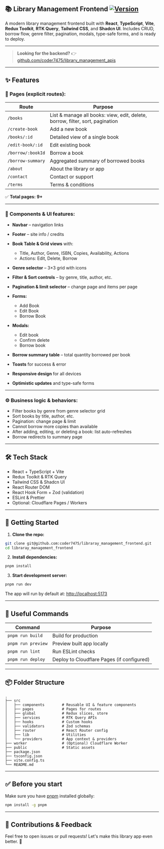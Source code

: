 ## 📚 Library Management Frontend [![Version](https://img.shields.io/badge/version-v1.1.0-blue)](https://github.com/coder7475/libraray_management_frontend/releases/tag/v1.1.0)

A modern library management frontend built with **React**, **TypeScript**, **Vite**, **Redux Toolkit**, **RTK Query**, **Tailwind CSS**, and **Shadcn UI**.
Includes CRUD, borrow flow, genre filter, pagination, modals, type-safe forms, and is ready to deploy.

---

> **Looking for the backend?**
> 👉 [github.com/coder7475/library_management_apis](https://github.com/coder7475/library_management_apis)

---

## ✨ Features

### 📄 **Pages (explicit routes):**

| Route             | Purpose                                                                       |
| ----------------- | ----------------------------------------------------------------------------- |
| `/books`          | List & manage all books: view, edit, delete, borrow, filter, sort, pagination |
| `/create-book`    | Add a new book                                                                |
| `/books/:id`      | Detailed view of a single book                                                |
| `/edit-book/:id`  | Edit existing book                                                            |
| `/borrow/:bookId` | Borrow a book                                                                 |
| `/borrow-summary` | Aggregated summary of borrowed books                                          |
| `/about`          | About the library or app                                                      |
| `/contact`        | Contact or support                                                            |
| `/terms`          | Terms & conditions                                                            |

✅ **Total pages:** **9+**

---

### 🧩 **Components & UI features:**

- **Navbar** – navigation links
- **Footer** – site info / credits
- **Book Table & Grid views** with:

  - Title, Author, Genre, ISBN, Copies, Availability, Actions
  - Actions: Edit, Delete, Borrow

- **Genre selector** – 3×3 grid with icons
- **Filter & Sort controls** – by genre, title, author, etc.
- **Pagination & limit selector** – change page and items per page
- **Forms:**

  - Add Book
  - Edit Book
  - Borrow Book

- **Modals:**

  - Edit book
  - Confirm delete
  - Borrow book

- **Borrow summary table** – total quantity borrowed per book
- **Toasts** for success & error
- **Responsive design** for all devices
- **Optimistic updates** and type-safe forms

---

### ⚙ **Business logic & behaviors:**

- Filter books by genre from genre selector grid
- Sort books by title, author, etc.
- Pagination: change page & limit
- Cannot borrow more copies than available
- After adding, editing, or deleting a book: list auto-refreshes
- Borrow redirects to summary page

---

## 🛠 **Tech Stack**

- React + TypeScript + Vite
- Redux Toolkit & RTK Query
- Tailwind CSS & Shadcn UI
- React Router DOM
- React Hook Form + Zod (validation)
- ESLint & Prettier
- Optional: Cloudflare Pages / Workers

---

## 🚀 **Getting Started**

1. **Clone the repo:**

```bash
git clone git@github.com:coder7475/libraray_management_frontend.git
cd libraray_management_frontend
```

2. **Install dependencies:**

```bash
pnpm install
```

3. **Start development server:**

```bash
pnpm run dev
```

The app will run by default at: [http://localhost:5173](http://localhost:5173)

---

## 🧰 **Useful Commands**

| Command            | Purpose                                    |
| ------------------ | ------------------------------------------ |
| `pnpm run build`   | Build for production                       |
| `pnpm run preview` | Preview built app locally                  |
| `pnpm run lint`    | Run ESLint checks                          |
| `pnpm run deploy`  | Deploy to Cloudflare Pages (if configured) |

---

## 📦 **Folder Structure**

```
.
├── src
│   ├── components        # Reusable UI & feature components
│   ├── pages             # Pages for routes
│   ├── global            # Redux slices, store
│   ├── services          # RTK Query APIs
│   ├── hooks             # Custom hooks
│   ├── validators        # Zod schemas
│   ├── router            # React Router config
│   ├── lib               # Utilities
│   └── providers         # App context & providers
├── worker                # (Optional) Cloudflare Worker
├── public                # Static assets
├── package.json
├── tsconfig.json
├── vite.config.ts
└── README.md
```

---

## ✅ **Before you start**

Make sure you have [pnpm](https://pnpm.io/) installed globally:

```bash
npm install -g pnpm
```

---

## 📢 **Contributions & Feedback**

Feel free to open issues or pull requests!
Let's make this library app even better. 🌱
